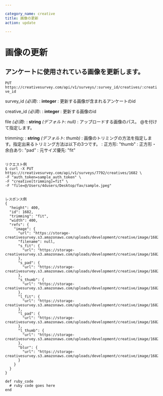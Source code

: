```yaml
---

category_name: creative
title: 画像の更新
action: update

---
```


# 画像の更新

## アンケートに使用されている画像を更新します。

`PUT https://creativesurvey.com/api/v1/surveys/:survey_id/creatives/:creative_id`

survey_id _(必須)_:
: __integer__
: 更新する画像が含まれるアンケートのid

creative_id _(必須)_:
: __integer__
: 更新する画像のid

file _(必須)_:
: __string__ _(デフォルト: null)_
: アップロードする画像のパス。 @を付けて指定します。

trimming:
: __string__ _(デフォルト: thumb)_
: 画像のトリミングの方法を指定します。指定出来るトリミング方法は以下の3つです。
: 正方形: "thumb"
: 正方形・余白あり: "pad"
: 元サイズ優先: "fit"

~~~

リクエスト例
$ curl -X PUT https://creativesurvey.com/api/v1/surveys/7792/creatives/1682 \
-F "auth_token=sample_auth_token" \
-F "creative[trimming]=fit" \
-F "file=@/Users/4dusers/Desktop/fav/sample.jpeg"


レスポンス例
{
  "height": 400,
  "id": 1682,
  "trimming": "fit",
  "width": 400,
  "refs": {
    "image": {
      "url": "https://storage-creativesurvey.s3.amazonaws.com/uploads/development/creative/image/1682/octobiwan.jpg",
      "filename": null,
      "s_fit": {
        "url": "https://storage-creativesurvey.s3.amazonaws.com/uploads/development/creative/image/1682/s_fit_octobiwan.jpg"
      },
      "s_pad": {
        "url": "https://storage-creativesurvey.s3.amazonaws.com/uploads/development/creative/image/1682/s_pad_octobiwan.jpg"
      },
      "s_thumb": {
        "url": "https://storage-creativesurvey.s3.amazonaws.com/uploads/development/creative/image/1682/s_thumb_octobiwan.jpg"
      },
      "l_fit": {
        "url": "https://storage-creativesurvey.s3.amazonaws.com/uploads/development/creative/image/1682/l_fit_octobiwan.jpg"
      },
      "l_pad": {
        "url": "https://storage-creativesurvey.s3.amazonaws.com/uploads/development/creative/image/1682/l_pad_octobiwan.jpg"
      },
      "l_thumb": {
        "url": "https://storage-creativesurvey.s3.amazonaws.com/uploads/development/creative/image/1682/l_thumb_octobiwan.jpg"
      },
      "blur": {
        "url": "https://storage-creativesurvey.s3.amazonaws.com/uploads/development/creative/image/1682/blur_octobiwan.jpg"
      }
    }
  }
}

~~~

 
~~~
def ruby_code
  # ruby code goes here
end
~~~

　
　
